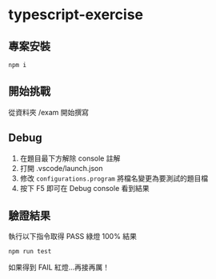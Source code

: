 # typescript-exercise

## 專案安裝
```
npm i
```

## 開始挑戰
從資料夾 /exam 開始撰寫

## Debug
1. 在題目最下方解除 console 註解
2. 打開 .vscode/launch.json
3. 修改 `configurations.program` 將檔名變更為要測試的題目檔
4. 按下 F5 即可在 Debug console 看到結果

## 驗證結果
執行以下指令取得 PASS 綠燈 100% 結果
```
npm run test
```
如果得到 FAIL 紅燈...再接再厲！